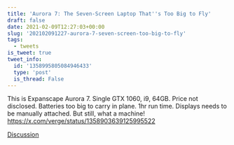 ```yaml
---
title: 'Aurora 7: The Seven-Screen Laptop That''s Too Big to Fly'
draft: false
date: 2021-02-09T12:27:03+00:00
slug: '202102091227-aurora-7-seven-screen-too-big-to-fly'
tags:
  - tweets
is_tweet: true
tweet_info:
  id: '1358995805084946433'
  type: 'post'
  is_thread: False
---
```




This is Expanscape Aurora 7. Single GTX 1060, i9, 64GB. Price not disclosed. Batteries too big to carry in plane. 1hr run time. Displays needs to be manually attached. But still, what a machine! <https://x.com/verge/status/1358903639125995522>

[Discussion](https://x.com/sytelus/status/1358995805084946433)
